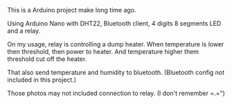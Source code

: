 This is a Arduino project make long time ago. 

Using Arduino Nano with DHT22, Bluetooth client, 4 digits 8 segments LED and a relay.

On my usage, relay is controlling a dump heater. When temperature is lower then threshold, then power to heater. And temperature higher them threshold cut off the heater.

That also send temperature and humidity to bluetooth. (Bluetooth config not included in this project.)

Those photos may not included connection to relay. (I don't remember =.=")
